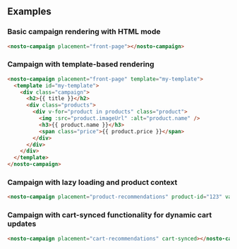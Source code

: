 ## Examples

### Basic campaign rendering with HTML mode

```html
<nosto-campaign placement="front-page"></nosto-campaign>
```

### Campaign with template-based rendering

```html
<nosto-campaign placement="front-page" template="my-template">
  <template id="my-template">
    <div class="campaign">
      <h2>{{ title }}</h2>
      <div class="products">
        <div v-for="product in products" class="product">
          <img :src="product.imageUrl" :alt="product.name" />
          <h3>{{ product.name }}</h3>
          <span class="price">{{ product.price }}</span>
        </div>
      </div>
    </div>
  </template>
</nosto-campaign>
```

### Campaign with lazy loading and product context

```html
<nosto-campaign placement="product-recommendations" product-id="123" variant-id="456" lazy></nosto-campaign>
```

### Campaign with cart-synced functionality for dynamic cart updates

```html
<nosto-campaign placement="cart-recommendations" cart-synced></nosto-campaign>
```